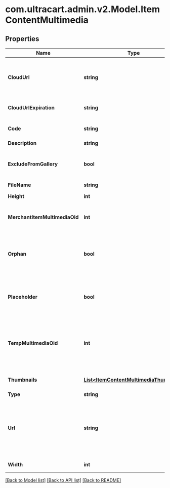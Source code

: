 
# com.ultracart.admin.v2.Model.ItemContentMultimedia

## Properties

Name | Type | Description | Notes
------------ | ------------- | ------------- | -------------
**CloudUrl** | **string** | URL where the image can be downloaded from the cloud | [optional] 
**CloudUrlExpiration** | **string** | Expiration date of the cloud URL | [optional] 
**Code** | **string** | Code assigned to the file | [optional] 
**Description** | **string** | Description | [optional] 
**ExcludeFromGallery** | **bool** | True to exclude from multimedia gallery | [optional] 
**FileName** | **string** | File name | [optional] 
**Height** | **int** | Height of the image | [optional] 
**MerchantItemMultimediaOid** | **int** | Item multimedia object identifier | [optional] 
**Orphan** | **bool** | True if the multimedia is an orphan of the active StoreFront themes | [optional] 
**Placeholder** | **bool** | True if the object is a place holder that can be populated | [optional] 
**TempMultimediaOid** | **int** | Temporary multimedia object identifier assigned if uploading new multimedia | [optional] 
**Thumbnails** | [**List&lt;ItemContentMultimediaThumbnail&gt;**](ItemContentMultimediaThumbnail.md) | Thumbnails of this image | [optional] 
**Type** | **string** | Type of file | [optional] 
**Url** | **string** | URL to download file (on new multimedia record this can be a URL for UltraCart to fetch) | [optional] 
**Width** | **int** | Width of the image | [optional] 

[[Back to Model list]](../README.md#documentation-for-models)
[[Back to API list]](../README.md#documentation-for-api-endpoints)
[[Back to README]](../README.md)

